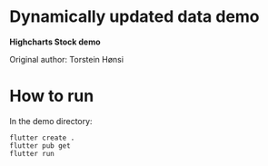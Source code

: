 # Dynamically updated data demo

**Highcharts Stock demo**


Original author: Torstein Hønsi

# How to run

In the demo directory:

```
flutter create .
flutter pub get
flutter run
```

